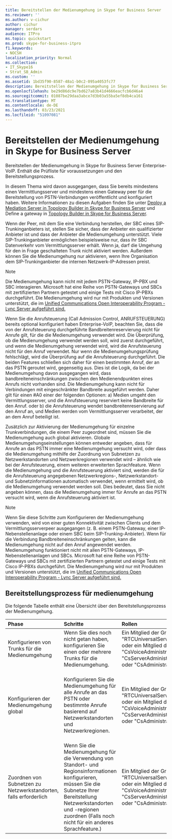 ```yaml
---
title: Bereitstellen der Medienumgehung in Skype for Business Server
ms.reviewer: ''
ms.author: v-cichur
author: cichur
manager: serdars
audience: ITPro
ms.topic: quickstart
ms.prod: skype-for-business-itpro
f1.keywords:
- NOCSH
localization_priority: Normal
ms.collection:
- IT_Skype16
- Strat_SB_Admin
ms.custom: ''
ms.assetid: 1bd35f90-8587-48a1-b0c2-095a4053fc77
description: Bereitstellen der Medienumgehung in Skype for Business Server Enterprise-VoIP. Enthält die Prüfliste für voraussetzungen und den Bereitstellungsprozess.
ms.openlocfilehash: be29d86dc9e7bd627a83b41d4666eacfcb6d46a4
ms.sourcegitcommit: 01087be29daa3abce7d3b03a55ba5ef8db4ca161
ms.translationtype: MT
ms.contentlocale: de-DE
ms.lasthandoff: 03/23/2021
ms.locfileid: "51097081"
---
```

# <a name="deploy-media-bypass-in-skype-for-business-server"></a>Bereitstellen der Medienumgehung in Skype for Business Server
 
Bereitstellen der Medienumgehung in Skype for Business Server Enterprise-VoIP. Enthält die Prüfliste für voraussetzungen und den Bereitstellungsprozess.
  
In diesem Thema wird davon ausgegangen, dass Sie bereits mindestens einen Vermittlungsserver und mindestens einen Gateway peer für die Bereitstellung von PSTN-Verbindungen veröffentlicht und konfiguriert haben. Weitere Informationen zu diesen Aufgaben finden Sie unter [Deploy a Mediation Server in Topology Builder in Skype for Business Server](deploy-a-mediation-server.md) und Define a gateway in [Topology Builder in Skype for Business Server](define-a-gateway.md).
  
 Wenn der Peer, mit dem Sie eine Verbindung herstellen, der SBC eines SIP-Trunkinganbieters ist, stellen Sie sicher, dass der Anbieter ein qualifizierter Anbieter ist und dass der Anbieter die Medienumgehung unterstützt. Viele SIP-Trunkinganbieter ermöglichen beispielsweise nur, dass ihr SBC Datenverkehr vom Vermittlungsserver erhält. Wenn ja, darf die Umgehung für den in Frage geschalteten Trunk nicht aktiviert werden. Außerdem können Sie die Medienumgehung nur aktivieren, wenn Ihre Organisation dem SIP-Trunkinganbieter die internen Netzwerk-IP-Adressen preist.
  
> [!NOTE]
> Die Medienumgehung kann nicht mit jedem PSTN-Gateway, IP-PBX und SBC interagieren. Microsoft hat eine Reihe von PSTN-Gateways und SBCs mit zertifizierten Partnern getestet und einige Tests mit Cisco IP-PBXs durchgeführt. Die Medienumgehung wird nur mit Produkten und Versionen unterstützt, die im [Unified Communications Open Interoperability Program - Lync Server aufgeführt sind.](../../../SfbPartnerCertification/lync-cert/qualified-ip-pbx-gateway.md) 
  
Wenn Sie die Anrufsteuerung (Call Admission Control, ANRUFSTEUERUNG) bereits optional konfiguriert haben Enterprise-VoIP, beachten Sie, dass die von der Anrufsteuerung durchgeführte Bandbreitenreservierung nicht für Anrufe gilt, für die die Medienumgehung verwendet wird. Die Überprüfung, ob die Medienumgehung verwendet werden soll, wird zuerst durchgeführt, und wenn die Medienumgehung verwendet wird, wird die Anrufsteuerung nicht für den Anruf verwendet. Nur wenn die Medienumgehungsprüfung fehlschlägt, wird die Überprüfung auf die Anrufsteuerung durchgeführt. Die beiden Features schließen sich daher für einen bestimmten Anruf, der an das PSTN geroutet wird, gegenseitig aus. Dies ist die Logik, da bei der Medienumgehung davon ausgegangen wird, dass bandbreiteneinschränkungen zwischen den Medienendpunkten eines Anrufs nicht vorhanden sind. Die Medienumgehung kann nicht für Verbindungen mit eingeschränkter Bandbreite ausgeführt werden. Daher gilt für einen #A0 einer der folgenden Optionen: a) Medien umgeht den Vermittlungsserver, und die Anrufsteuerung reserviert keine Bandbreite für den Anruf. oder b) die Anrufsteuerung wendet bandbreitenreservierung auf den Anruf an, und Medien werden vom Vermittlungsserver verarbeitet, der an dem Anruf beteiligt ist.
  
Zusätzlich zur Aktivierung der Medienumgehung für einzelne Trunkverbindungen, die einem Peer zugeordnet sind, müssen Sie die Medienumgehung auch global aktivieren. Globale Medienumgehungseinstellungen können entweder angeben, dass für Anrufe an das PSTN immer eine Medienumgehung versucht wird, oder dass die Medienumgehung mithilfe der Zuordnung von Subnetzen zu Netzwerkstandorten und Netzwerkregionen verwendet wird – ähnlich wie bei der Anrufsteuerung, einem weiteren erweiterten Sprachfeature. Wenn die Medienumgehung und die Anrufsteuerung aktiviert sind, werden die für die Anrufsteuerung angegebenen Netzwerkregions-, Netzwerkstandort- und Subnetzinformationen automatisch verwendet, wenn ermittelt wird, ob die Medienumgehung verwendet werden soll. Dies bedeutet, dass Sie nicht angeben können, dass die Medienumgehung immer für Anrufe an das PSTN versucht wird, wenn die Anrufsteuerung aktiviert ist.
  
> [!NOTE]
> Wenn Sie diese Schritte zum Konfigurieren der Medienumgehung verwenden, wird von einer guten Konnektivität zwischen Clients und dem Vermittlungsserverpeer ausgegangen (z. B. einem PSTN-Gateway, einer IP-Nebenstellenanlage oder einem SBC beim SIP-Trunking-Anbieter). Wenn für die Verbindung Bandbreiteneinschränkungen gelten, kann die Medienumgehung nicht auf den Anruf angewendet werden. Medienumgehung funktioniert nicht mit allen PSTN-Gateways, IP-Nebenstellenanlagen und SBCs. Microsoft hat eine Reihe von PSTN-Gateways und SBCs mit zertifizierten Partnern getestet und einige Tests mit Cisco IP-PBXs durchgeführt. Die Medienumgehung wird nur mit Produkten und Versionen unterstützt, die im [Unified Communications Open Interoperability Program - Lync Server aufgeführt sind.](../../../SfbPartnerCertification/lync-cert/qualified-ip-pbx-gateway.md) 
  
## <a name="deployment-process-for-media-bypass"></a>Bereitstellungsprozess für medienumgehung

Die folgende Tabelle enthält eine Übersicht über den Bereitstellungsprozess der Medienumgehung. 
  
|**Phase**|**Schritte**|**Rollen**|**Bereitstellungsdokumentation**|
|:-----|:-----|:-----|:-----|
|Konfigurieren von Trunks für die Medienumgehung  <br/> |Wenn Sie dies noch nicht getan haben, konfigurieren Sie einen oder mehrere Trunks für die Medienumgehung.  <br/> | Ein Mitglied der Gruppe "RTCUniversalServerAdmins" oder ein Mitglied der Rolle "CsVoiceAdministrator", "CsServerAdministrator" oder "CsAdministrator" <br/> |[Konfigurieren eines Trunks mit Medienumgehung in Skype for Business Server](configure-trunk-with-media-bypass.md) <br/> |
|Konfigurieren der Medienumgehung global  <br/> |Konfigurieren Sie die Medienumgehung für alle Anrufe an das PSTN oder bestimmte Anrufe basierend auf Netzwerkstandorten und Netzwerkregionen.  <br/> | Ein Mitglied der Gruppe "RTCUniversalServerAdmins" oder ein Mitglied der Rolle "CsVoiceAdministrator", "CsServerAdministrator" oder "CsAdministrator" <br/> |[Konfigurieren der Medienumgehung in Skype for Business Server, um den Vermittlungsserver immer zu umgehen](bypass-the-mediation-server.md) <br/> [Konfigurieren globaler Einstellungen für die Medienumgehung in Skype for Business Server für die Verwendung von Website- und Regioneninformationen](use-site-and-region-information.md) <br/> |
|Zuordnen von Subnetzen zu Netzwerkstandorten, falls erforderlich  <br/> |Wenn Sie die Medienumgehung für die Verwendung von Standort- und Regionsinformationen konfigurieren, müssen Sie die Subnetze Ihrer Bereitstellung Netzwerkstandorten und -regionen zuordnen (Falls noch nicht für ein anderes Sprachfeature.)  <br/> | Ein Mitglied der Gruppe "RTCUniversalServerAdmins" oder ein Mitglied der Rolle "CsVoiceAdministrator", "CsServerAdministrator" oder "CsAdministrator" <br/> |[Zuordnen eines Subnetzes zu einem Netzwerkstandort](deploy-network.md#BKMK_AssociateSubnets) <br/> |
